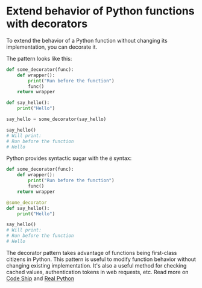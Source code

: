 # Extend behavior of Python functions with decorators

To extend the behavior of a Python function without changing its implementation, you can decorate it.

The pattern looks like this:
```python
def some_decorator(func):
    def wrapper():
        print("Run before the function")
        func()
    return wrapper

def say_hello():
    print("Hello")

say_hello = some_decorator(say_hello)

say_hello()
# Will print:
# Run before the function 
# Hello
```

Python provides syntactic sugar with the `@` syntax:
```python
def some_decorator(func):
    def wrapper():
        print("Run before the function")
        func()
    return wrapper

@some_decorator
def say_hello():
    print("Hello")

say_hello()
# Will print:
# Run before the function 
# Hello
```

The decorator pattern takes advantage of functions being first-class citizens in Python. This pattern is useful to modify function behavior without changing existing implementation. It's also a useful method for checking cached values, authentication tokens in web requests, etc. Read more on [Code Ship](https://www.thecodeship.com/patterns/guide-to-python-function-decorators/) and [Real Python](https://realpython.com/primer-on-python-decorators/)